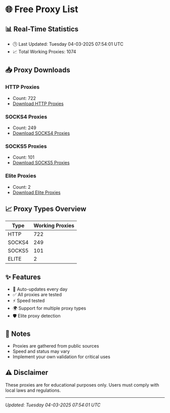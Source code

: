 # 🌐 Free Proxy List

## 📊 Real-Time Statistics
- 🕒 Last Updated: Tuesday 04-03-2025 07:54:01 UTC
- 📈 Total Working Proxies: 1074

## 📥 Proxy Downloads

### HTTP Proxies
- Count: 722
- [Download HTTP Proxies](https://raw.githubusercontent.com/ZoniBoy00/proxy-lists/master/http_proxies.txt)

### SOCKS4 Proxies
- Count: 249
- [Download SOCKS4 Proxies](https://raw.githubusercontent.com/ZoniBoy00/proxy-lists/master/socks4_proxies.txt)

### SOCKS5 Proxies
- Count: 101
- [Download SOCKS5 Proxies](https://raw.githubusercontent.com/ZoniBoy00/proxy-lists/master/socks5_proxies.txt)

### Elite Proxies
- Count: 2
- [Download Elite Proxies](https://raw.githubusercontent.com/ZoniBoy00/proxy-lists/master/elite_proxies.txt)

## 📈 Proxy Types Overview

| Type | Working Proxies |
|------|----------------|
| HTTP | 722 |
| SOCKS4 | 249 |
| SOCKS5 | 101 |
| ELITE | 2 |

## ✨ Features
- 🔄 Auto-updates every day
- ✅ All proxies are tested
- ⚡ Speed tested
- 🌍 Support for multiple proxy types
- 🛡️ Elite proxy detection

## 📝 Notes
- Proxies are gathered from public sources
- Speed and status may vary
- Implement your own validation for critical uses

## ⚠️ Disclaimer
These proxies are for educational purposes only. Users must comply with local laws and regulations.

---
*Updated: Tuesday 04-03-2025 07:54:01 UTC*